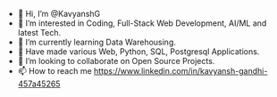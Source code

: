 - 👋 Hi, I’m @KavyanshG
- 👀 I’m interested in Coding, Full-Stack Web Development, AI/ML and latest Tech.
- 🌱 I’m currently learning Data Warehousing.
- 🌱 Have made various Web, Python, SQL, Postgresql Applications.
- 💞️ I’m looking to collaborate on Open Source Projects.
- 📫 How to reach me https://www.linkedin.com/in/kavyansh-gandhi-457a45265


<!---
KavyanshG/KavyanshG is a ✨ special ✨ repository because its `README.md` (this file) appears on your GitHub profile.
You can click the Preview link to take a look at your changes.
--->
